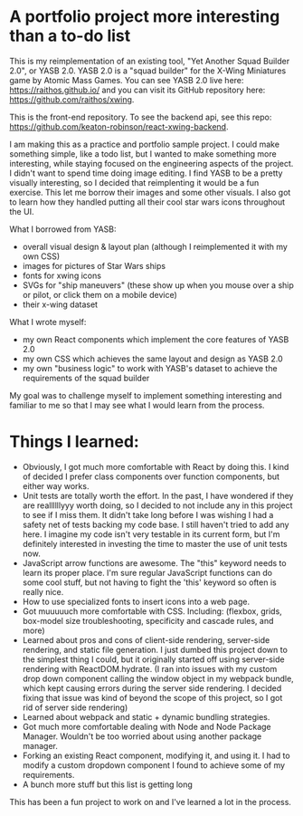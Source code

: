 # A portfolio project more interesting than a to-do list
This is my reimplementation of an existing tool, "Yet Another Squad Builder 2.0", or YASB 2.0. 
YASB 2.0 is a "squad builder" for the X-Wing Miniatures game by Atomic Mass Games. You can see YASB 2.0 live here: https://raithos.github.io/ and you can visit its GitHub repository here: https://github.com/raithos/xwing.

This is the front-end repository. To see the backend api, see this repo: https://github.com/keaton-robinson/react-xwing-backend.

I am making this as a practice and portfolio sample project. I could make something simple, like a todo list, but I wanted to make something more interesting, while staying focused on the engineering aspects of the project. I didn't want to spend time doing image editing. I find YASB to be a pretty visually interesting, so I decided that reimplenting it would be a fun exercise. This let me borrow their images and some other visuals. I also got to learn how they handled putting all their cool star wars icons throughout the UI. 

What I borrowed from YASB: 
- overall visual design & layout plan (although I reimplemented it with my own CSS)
- images for pictures of Star Wars ships
- fonts for xwing icons
- SVGs for "ship maneuvers" (these show up when you mouse over a ship or pilot, or click them on a mobile device)
- their x-wing dataset

What I wrote myself:
- my own React components which implement the core features of YASB 2.0
- my own CSS which achieves the same layout and design as YASB 2.0
- my own "business logic" to work with YASB's dataset to achieve the requirements of the squad builder

My goal was to challenge myself to implement something interesting and familiar to me so that I may see what I would learn from the process.

# Things I learned:
- Obviously, I got much more comfortable with React by doing this. I kind of decided I prefer class components over function components, but either way works. 
- Unit tests are totally worth the effort. In the past, I have wondered if they are reallllllyyy worth doing, so I decided to not include any in this project to see if I miss them. It didn't take long before I was wishing I had a safety net of tests backing my code base. I still haven't tried to add any here. I imagine my code isn't very testable in its current form, but I'm definitely interested in investing the time to master the use of unit tests now.
- JavaScript arrow functions are awesome. The "this" keyword needs to learn its proper place. I'm sure regular JavaScript functions can do some cool stuff, but not having to fight the 'this' keyword so often is really nice.
- How to use specialized fonts to insert icons into a web page. 
- Got muuuuuch more comfortable with CSS. Including: (flexbox, grids, box-model size troubleshooting, specificity and cascade rules, and more)
- Learned about pros and cons of client-side rendering, server-side rendering, and static file generation. I just dumbed this project down to the simplest thing I could, but it originally started off using server-side rendering with ReactDOM.hydrate. (I ran into issues with my custom drop down component calling the window object in my webpack bundle, which kept causing errors during the server side rendering. I decided fixing that issue was kind of beyond the scope of this project, so I got rid of server side rendering)
- Learned about webpack and static + dynamic bundling strategies. 
- Got much more comfortable dealing with Node and Node Package Manager. Wouldn't be too worried about using another package manager. 
- Forking an existing React component, modifying it, and using it. I had to modify a custom dropdown component I found to achieve some of my requirements. 
- A bunch more stuff but this list is getting long


This has been a fun project to work on and I've learned a lot in the process. 
